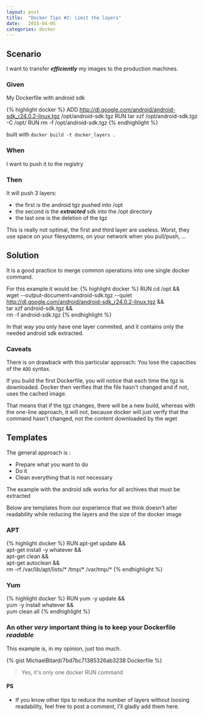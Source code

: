 ```yaml
---
layout: post
title:  "Docker Tips #2: Limit the layers"
date:   2015-04-05
categories: docker
---
```


## Scenario

I want to transfer ***efficiently*** my images to the production machines.

### Given
My Dockerfile with android sdk

{% highlight docker %}
ADD http://dl.google.com/android/android-sdk_r24.0.2-linux.tgz /opt/android-sdk.tgz
RUN tar xzf /opt/android-sdk.tgz -C /opt/
RUN rm -f /opt/android-sdk.tgz
{% endhighlight %}

built with ```docker build -t docker_layers .```

### When
I want to push it to the registry

### Then

It will push 3 layers: 

* the first is the android tgz pushed into /opt
* the second is the ***extracted*** sdk into the /opt directory
* the last one is the deletion of the tgz

This is really not optimal, the first and third layer are useless. Worst, they use space on your filesystems, on your network when you pull/push, ...

## Solution

It is a good practice to merge common operations into one single docker command.

For this example it would be:
{% highlight docker %}
RUN cd /opt && \
    wget --output-document=android-sdk.tgz --quiet http://dl.google.com/android/android-sdk_r24.0.2-linux.tgz && \
    tar xzf android-sdk.tgz && \
    rm -f android-sdk.tgz
{% endhighlight %}

In that way you only have one layer commited, and it contains only the needed android sdk extracted.

### Caveats

There is on drawback with this particular approach: You lose the capacities of the ```ADD``` syntax.

If you build the first Dockerfile, you will notice that each time the tgz is downloaded. Docker then verifies that the file hasn't changed and if not, uses the cached image.

That means that if the tgz changes, there will be a new build, whereas with the one-line approach, it will not, because docker will just verify that the command hasn't changed, not the content downloaded by the wget


## Templates

The general approach is : 

* Prepare what you want to do
* Do it
* Clean everything that is not necessary


The example with the android sdk works for all archives that must be extracted

Below are templates from our experience that we think doesn't alter readability while reducing the layers and the size of the docker image

### APT 
{% highlight docker %}
RUN apt-get update &&  \
    apt-get install -y whatever && \
    apt-get clean && \
    apt-get autoclean && \
    rm -rf /var/lib/apt/lists/* /tmp/* /var/tmp/*
{% endhighlight %}


### Yum
{% highlight docker %}
RUN yum -y update && \
    yum -y install whatever && \
    yum clean all
{% endhighlight %}

### An other ***very*** important thing is to keep your Dockerfile ***readable***

This example is, in my opinion, just too much.

{% gist MichaelBitard/7bd7bc71385326ab3238 Dockerfile %}

> Yes, it's only one docker RUN command	


#### PS

* If you know other tips to reduce the number of layers without loosing readability, feel free to post a comment, I'll gladly add them here.
